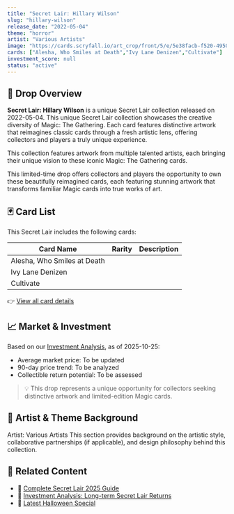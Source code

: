 ```yaml
---
title: "Secret Lair: Hillary Wilson"
slug: "hillary-wilson"
release_date: "2022-05-04"
theme: "horror"
artist: "Various Artists"
image: "https://cards.scryfall.io/art_crop/front/5/e/5e38facb-f520-4950-aa73-bebd2011565c.jpg?1682689692"
cards: ["Alesha, Who Smiles at Death","Ivy Lane Denizen","Cultivate"]
investment_score: null
status: "active"
---
```


## 💠 Drop Overview
**Secret Lair: Hillary Wilson** is a unique Secret Lair collection released on 2022-05-04. This unique Secret Lair collection showcases the creative diversity of Magic: The Gathering. Each card features distinctive artwork that reimagines classic cards through a fresh artistic lens, offering collectors and players a truly unique experience.

This collection features artwork from multiple talented artists, each bringing their unique vision to these iconic Magic: The Gathering cards.

This limited-time drop offers collectors and players the opportunity to own these beautifully reimagined cards, each featuring stunning artwork that transforms familiar Magic cards into true works of art.

## 🃏 Card List
This Secret Lair includes the following cards:

| Card Name | Rarity | Description |
|-----------|---------|-------------|
| Alesha, Who Smiles at Death |  |  |
| Ivy Lane Denizen |  |  |
| Cultivate |  |  |

👉 [View all card details](/cards?drop=hillary-wilson)

## 📈 Market & Investment
Based on our [Investment Analysis](/investment/hillary-wilson), as of 2025-10-25:
- Average market price: To be updated
- 90-day price trend: To be analyzed
- Collectible return potential: To be assessed

> 💡 This drop represents a unique opportunity for collectors seeking distinctive artwork and limited-edition Magic cards.

## 🎨 Artist & Theme Background
Artist: Various Artists
This section provides background on the artistic style, collaborative partnerships (if applicable), and design philosophy behind this collection.

## 🔗 Related Content
- 📰 [Complete Secret Lair 2025 Guide](/news/secret-lair-2025-complete-guide)
- 💼 [Investment Analysis: Long-term Secret Lair Returns](/investment)
- 🎃 [Latest Halloween Special](/drops/secret-scare-superdrop-2025)